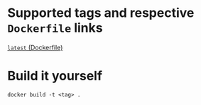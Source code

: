 # Supported tags and respective `Dockerfile` links
[`latest` (Dockerfile)](https://github.com/nick-zh/docker-composer-prestissimo/blob/master/Dockerfile "Dockerfile")

# Build it yourself
```
docker build -t <tag> .
```
